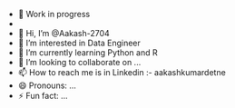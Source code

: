 - 🔄 Work in progress
- 
- 👋 Hi, I’m @Aakash-2704
- 👀 I’m interested in Data Engineer 
- 🌱 I’m currently learning Python and R
- 💞️ I’m looking to collaborate on ...
- 📫 How to reach me is in Linkedin  :- aakashkumardetne
- 😄 Pronouns: ...
- ⚡ Fun fact: ...

<!---
Aakash-2704/Aakash-2704 is a ✨ special ✨ repository because its `README.md` (this file) appears on your GitHub profile.
You can click the Preview link to take a look at your changes.
--->
